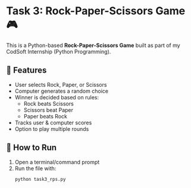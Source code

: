 # Task 3: Rock-Paper-Scissors Game 🎮

This is a Python-based **Rock-Paper-Scissors Game** built as part of my CodSoft Internship (Python Programming).

## 🔹 Features
- User selects Rock, Paper, or Scissors
- Computer generates a random choice
- Winner is decided based on rules:
  - Rock beats Scissors
  - Scissors beat Paper
  - Paper beats Rock
- Tracks user & computer scores
- Option to play multiple rounds

## 🚀 How to Run
1. Open a terminal/command prompt  
2. Run the file with:
   ```bash
   python task3_rps.py
